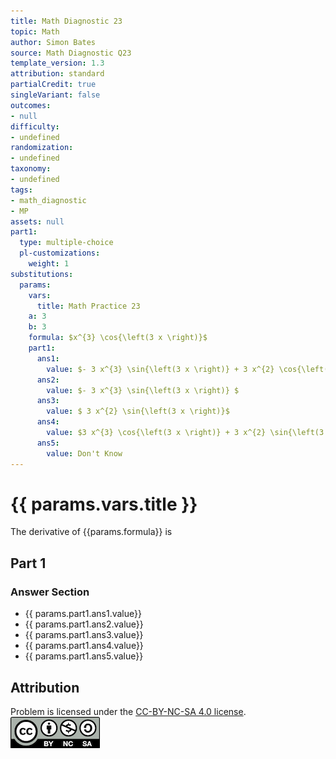 ```yaml
---
title: Math Diagnostic 23
topic: Math
author: Simon Bates
source: Math Diagnostic Q23
template_version: 1.3
attribution: standard
partialCredit: true
singleVariant: false
outcomes:
- null
difficulty:
- undefined
randomization:
- undefined
taxonomy:
- undefined
tags:
- math_diagnostic
- MP
assets: null
part1:
  type: multiple-choice
  pl-customizations:
    weight: 1
substitutions:
  params:
    vars:
      title: Math Practice 23
    a: 3
    b: 3
    formula: $x^{3} \cos{\left(3 x \right)}$
    part1:
      ans1:
        value: $- 3 x^{3} \sin{\left(3 x \right)} + 3 x^{2} \cos{\left(3 x \right)}$
      ans2:
        value: $- 3 x^{3} \sin{\left(3 x \right)} $
      ans3:
        value: $ 3 x^{2} \sin{\left(3 x \right)}$
      ans4:
        value: $3 x^{3} \cos{\left(3 x \right)} + 3 x^{2} \sin{\left(3 x \right)}$
      ans5:
        value: Don't Know
---
```

# {{ params.vars.title }}
The derivative of {{params.formula}} is

## Part 1

### Answer Section

- {{ params.part1.ans1.value}}
- {{ params.part1.ans2.value}}
- {{ params.part1.ans3.value}}
- {{ params.part1.ans4.value}}
- {{ params.part1.ans5.value}}

## Attribution

Problem is licensed under the [CC-BY-NC-SA 4.0 license](https://creativecommons.org/licenses/by-nc-sa/4.0/).<br> ![The Creative Commons 4.0 license requiring attribution-BY, non-commercial-NC, and share-alike-SA license.](https://raw.githubusercontent.com/firasm/bits/master/by-nc-sa.png)